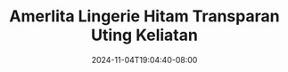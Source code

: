 --- 
title: "Amerlita Lingerie Hitam Transparan Uting Keliatan"
description: "download bokep Amerlita Lingerie Hitam Transparan Uting Keliatan twitter   new"
date: 2024-11-04T19:04:40-08:00
file_code: "cp9jwomug12e"
draft: false
cover: "3b9apk6se6ytbyc9.jpg"
tags: ["Amerlita", "Lingerie", "Hitam", "Transparan", "Uting", "Keliatan", "bokep-indo", "bokep-viral", "bokep-ig"]
length: 234
fld_id: "1483155"
foldername: "Amerlita 1"
categories: ["Amerlita 1"]
views: 0
---